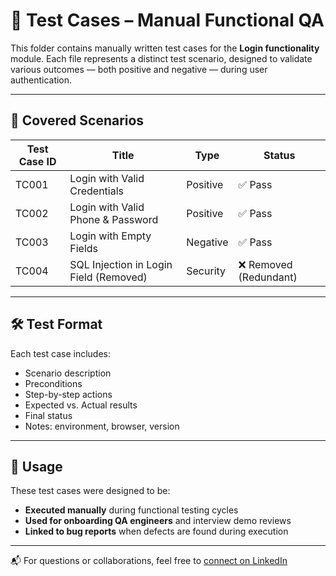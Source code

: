 # 📁 Test Cases – Manual Functional QA

This folder contains manually written test cases for the **Login functionality** module. Each file represents a distinct test scenario, designed to validate various outcomes — both positive and negative — during user authentication.

---

## 🧪 Covered Scenarios

| Test Case ID | Title                                       | Type       | Status |
|--------------|---------------------------------------------|------------|--------|
| TC001        | Login with Valid Credentials                | Positive   | ✅ Pass |
| TC002        | Login with Valid Phone & Password           | Positive   | ✅ Pass |
| TC003        | Login with Empty Fields                     | Negative   | ✅ Pass |
| TC004        | SQL Injection in Login Field (Removed)      | Security   | ❌ Removed (Redundant) |

---

## 🛠️ Test Format
Each test case includes:
- Scenario description  
- Preconditions  
- Step-by-step actions  
- Expected vs. Actual results  
- Final status  
- Notes: environment, browser, version

---

## 📌 Usage
These test cases were designed to be:
- **Executed manually** during functional testing cycles
- **Used for onboarding QA engineers** and interview demo reviews
- **Linked to bug reports** when defects are found during execution

---

📬 For questions or collaborations, feel free to [connect on LinkedIn](https://www.linkedin.com/in/aicha-moustatia-qa)


